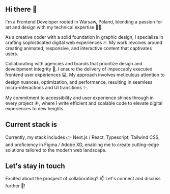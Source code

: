 ## Hi there 👋

I'm a Frontend Developer rooted in Warsaw, Poland, blending a passion for art and design with my technical expertise 👩‍💻.

As a creative coder with a solid foundation in graphic design, I specialize in crafting sophisticated digital web experiences 🔥. My work revolves around creating animated, responsive, and interactive content that captivates users.

Collaborating with agencies and brands that prioritize design and development integrity 📲, I ensure the delivery of impeccably executed frontend user experiences 💻. My approach involves meticulous attention to design nuances, optimization, and performance, resulting in seamless micro-interactions and UI transitions ✨.

My commitment to accessibility and user experience shines through in every project ☀, where I write efficient and scalable code to elevate digital experiences to new heights.

## Current stack is

Currently, my stack includes 👉 Next.js / React, Typescript, Tailwind CSS, and proficiency in Figma / Adobe XD, enabling me to create cutting-edge solutions tailored to the modern web landscape.

## Let's stay in touch

Excited about the prospect of collaborating? 📫 Let's connect and discuss further 💬!

